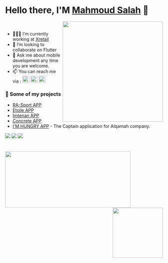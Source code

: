 # Hello there, I'M [Mahmoud Salah](https://www.linkedin.com/in/mahmoudsalah37/) 👋

<img align="right" src="https://raw.githubusercontent.com/MicaelliMedeiros/micaellimedeiros/master/image/computer-illustration.png" width="320"/> <br/>

- 👨🏽‍💻 I’m currently working at [Xretail](https://xretail.com/)  
- 👯 I’m looking to collaborate on Flutter
- 💬 Ask me about mobile development any time you are welcome.
- 📫 You can reach me via : 
  [<img src="https://upload.wikimedia.org/wikipedia/commons/5/5e/WhatsApp_icon.png" alt="drawing" width="22"/>](https://wa.me/+201556460005)
  [<img src="https://i.postimg.cc/2yJC2YYM/linkedin.png" alt="drawing" width="22"/>](https://www.linkedin.com/in/mahmoudsalah37/)
[<img src="https://cdn-icons-png.flaticon.com/512/2111/2111628.png" alt="drawing" width="22"/>](https://stackoverflow.com/users/8888756/mahmoud-salah-eldin-foxico)

### 🚀 Some of my projects

- [RA-Sport APP]()<br/>
- [Etoile APP]()<br/>
- [Imtenan APP]()<br/>
- [Concrete APP]()<br/>
- [I'M HUNGRY APP](https://play.google.com/store/apps/details?id=com.imhungry.www&hl=ar&gl=US) - The Captain application for Alqamah company.<br/>
<!-- - [Ahmed Nasser Portfolio](https://ahmednasser74.github.io/ahmednasser/) - My portfolio web site by flutter.<br/> -->

![](https://img.shields.io/badge/AppStore-4Apps-0D47A1) ![](https://img.shields.io/badge/PlayStore-4Apps-43A047) ![](https://img.shields.io/badge/Exp-+4year-7f0000)

#
<p align="center">
  <img align="left"  height="180" width="400" src="https://github-readme-stats.vercel.app/api?username=mahmoudsalah37&&show_icons=true" />
  <img align="right" height="160" src="https://github-readme-stats.vercel.app/api/top-langs/?username=mahmoudsalah37&layout=compact" />

</p>
<!---
[![Flutter](https://img.shields.io/badge/Flutter-%2302569B.svg?style=for-the-badge&logo=Flutter&logoColor=white)](#) [![Firebase](https://img.shields.io/badge/firebase-%23039BE5.svg?style=for-the-badge&logo=firebase)](#) 
[![Discord](https://img.shields.io/discord/888523488376279050.svg?style=for-the-badge&colorA=7289da&label=Chat%20on%20Discord)](https://discord.gg/MP3sEXPTnx) [![Open Source Love](https://badges.frapsoft.com/os/v1/open-source.svg?v=103)](#)
    
[![pub package](https://img.shields.io/pub/v/awesome_notifications.svg)](https://pub.dev/packages/awesome_notifications)
[![Likes](https://badges.bar/awesome_notifications/likes)](https://pub.dev/packages/awesome_notifications/score)
[![popularity](https://badges.bar/awesome_notifications/popularity)](https://pub.dev/packages/awesome_notifications/score)
[![pub points](https://badges.bar/awesome_notifications/pub%20points)](https://pub.dev/packages/awesome_notifications/score)
-->




<!---### Languages and Tools:
<img src="https://raw.githubusercontent.com/github/explore/80688e429a7d4ef2fca1e82350fe8e3517d3494d/topics/flutter/flutter.png" width="22"/><img src="https://raw.githubusercontent.com/github/explore/80688e429a7d4ef2fca1e82350fe8e3517d3494d/topics/dart/dart.png" width="22"/> 
<img src="https://raw.githubusercontent.com/github/explore/80688e429a7d4ef2fca1e82350fe8e3517d3494d/topics/android/android.png" width="22"/> 
-->

<!---### Previous companies
- [I'M HUNGRY](https://www.imhungry.co/)<br/>
- [Ipda3Tech](https://ipda3.com/)<br/>-->
